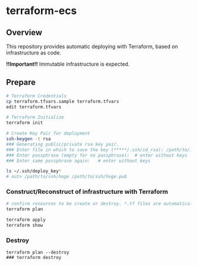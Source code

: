 # terraform-ecs

## Overview
This repository provides automatic deploying with Terraform, based on infrastructure as code.

**!!Important!!** Immutable infrastructure is expected.

## Prepare
```sh
# Terraform Credentials
cp terraform.tfvars.sample terraform.tfvars
edit terraform.tfvars

# Terraform Initialize
terraform init

# Create Key Pair for deployment
ssh-keygen -t rsa
### Generating public/private rsa key pair.
### Enter file in which to save the key (*****/.ssh/id_rsa): /path/to/.ssh/deploy_key
### Enter passphrase (empty for no passphrase):  # enter without keys
### Enter same passphrase again:   # enter without keys

ls ~/.ssh/deploy_key*
# out> /path/to/ssh/hoge /path/to/ssh/hoge.pub
```

### Construct/Reconstruct of infrastructure with Terraform
```sh
# confirm resources to be create or destroy. *.tf files are automatically included.
terraform plan

terraform apply
terraform show
```

### Destroy
```
terraform plan --destroy
### terraform destroy
```
